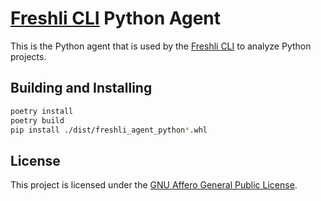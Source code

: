 # [Freshli CLI](https://github.com/corgibytes/freshli-cli) Python Agent

This is the Python agent that is used by the [Freshli CLI](https://github.com/corgibytes/freshli-cli) to analyze Python projects.

## Building and Installing

```bash
poetry install
poetry build
pip install ./dist/freshli_agent_python*.whl
```

## License

This project is licensed under the [GNU Affero General Public License](./LICENSE).
